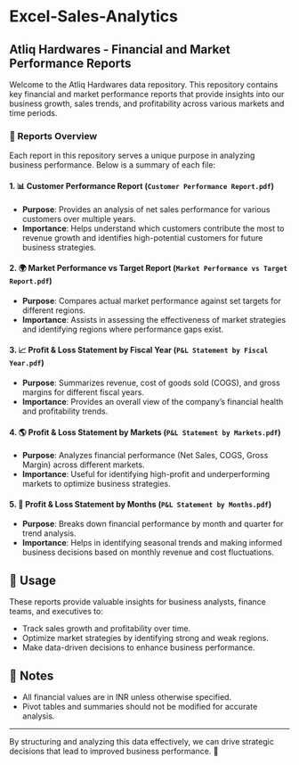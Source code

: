 # Excel-Sales-Analytics

## Atliq Hardwares - Financial and Market Performance Reports

Welcome to the Atliq Hardwares data repository. This repository contains key financial and market performance reports that provide insights into our business growth, sales trends, and profitability across various markets and time periods.

### 📂 Reports Overview

Each report in this repository serves a unique purpose in analyzing business performance. Below is a summary of each file:

#### 1. 📊 Customer Performance Report (`Customer Performance Report.pdf`)
   - **Purpose**: Provides an analysis of net sales performance for various customers over multiple years.
   - **Importance**: Helps understand which customers contribute the most to revenue growth and identifies high-potential customers for future business strategies.

#### 2. 🌍 Market Performance vs Target Report (`Market Performance vs Target Report.pdf`)
   - **Purpose**: Compares actual market performance against set targets for different regions.
   - **Importance**: Assists in assessing the effectiveness of market strategies and identifying regions where performance gaps exist.

#### 3. 📈 Profit & Loss Statement by Fiscal Year (`P&L Statement by Fiscal Year.pdf`)
   - **Purpose**: Summarizes revenue, cost of goods sold (COGS), and gross margins for different fiscal years.
   - **Importance**: Provides an overall view of the company’s financial health and profitability trends.

#### 4. 🌎 Profit & Loss Statement by Markets (`P&L Statement by Markets.pdf`)
   - **Purpose**: Analyzes financial performance (Net Sales, COGS, Gross Margin) across different markets.
   - **Importance**: Useful for identifying high-profit and underperforming markets to optimize business strategies.

#### 5. 📅 Profit & Loss Statement by Months (`P&L Statement by Months.pdf`)
   - **Purpose**: Breaks down financial performance by month and quarter for trend analysis.
   - **Importance**: Helps in identifying seasonal trends and making informed business decisions based on monthly revenue and cost fluctuations.

## 📌 Usage
These reports provide valuable insights for business analysts, finance teams, and executives to:
- Track sales growth and profitability over time.
- Optimize market strategies by identifying strong and weak regions.
- Make data-driven decisions to enhance business performance.

## 📝 Notes
- All financial values are in INR unless otherwise specified.
- Pivot tables and summaries should not be modified for accurate analysis.

---

By structuring and analyzing this data effectively, we can drive strategic decisions that lead to improved business performance. 🚀


